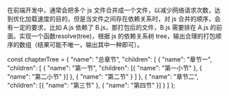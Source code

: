   在前端开发中，通常会把多个 js 文件合并成一个文件，以减少网络请求次数，达到优化加载速度的目的，但是当文件之间存在依赖关系时，对 js 合并的顺序，会有一定的要求，比如 A.js 依赖了 B.js，那打包后的文件，B.js 需要排在 A.js 的前面。实现一个函数resolve(tree)，根据 js 的依赖关系树 tree，输出合理的打包顺序的数组（结果可能不唯一，输出其中一种即可）。


  const chapterTree = {
    "name": "总章节",
    "children": [
      {
        "name": "章节一",
        "children": [
          {
            "name": "第一节",
            "children": [{ "name": "第一小节" }, { "name": "第二小节" }]
          },
          { "name": "第二节" }
        ]
      },
      { "name": "章节二", "children": [{ "name": "第三节" }, { "name": "第四节" }] }
    ]
  };